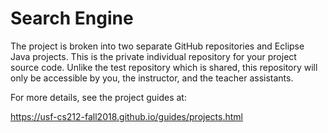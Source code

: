 # Search Engine

The project is broken into two separate GitHub repositories and Eclipse Java projects. This is the private individual repository for your project source code. Unlike the test repository which is shared, this repository will only be accessible by you, the instructor, and the teacher assistants.

For more details, see the project guides at:

<https://usf-cs212-fall2018.github.io/guides/projects.html>
